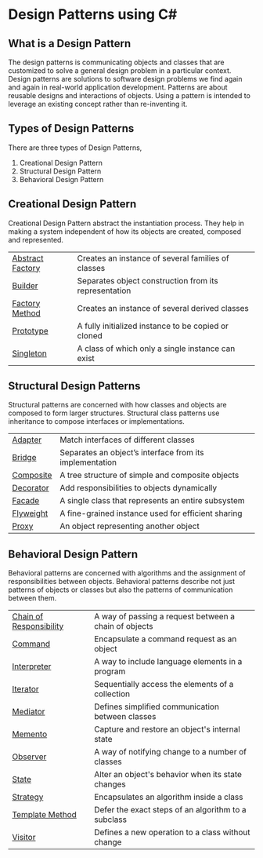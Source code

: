 # Design Patterns using C#

## What is a Design Pattern
The design patterns is communicating objects and classes that are customized to solve a general design problem in a particular context.
Design patterns are solutions to software design problems we find again and again in real-world application development. Patterns are about reusable designs and interactions of objects.
Using a pattern is intended to leverage an existing concept rather than re-inventing it.

## Types of Design Patterns
There are three types of Design Patterns,

1. Creational Design Pattern
2. Structural Design Pattern
3. Behavioral Design Pattern

## Creational Design Pattern
Creational Design Pattern abstract the instantiation process. They help in making a system independent of how its objects are created, composed and represented.

|||
| -------- | ------- |
|[Abstract Factory](Creational/AbstractFactory/README.md) | Creates an instance of several families of classes |
|[Builder](Creational/Builder/README.md) | Separates object construction from its representation |
|[Factory Method](Creational/FactoryMethod/README.md) | Creates an instance of several derived classes |
|[Prototype](Creational/Prototype/README.md) | A fully initialized instance to be copied or cloned |
|[Singleton](Creational/Singleton/README.md) | A class of which only a single instance can exist |

## Structural Design Patterns
Structural patterns are concerned with how classes and objects are composed to form larger structures. Structural class patterns use inheritance to compose interfaces or implementations.

|||
| -------- | ------- |
|[Adapter](Structural/Adapter/README.md) |	Match interfaces of different classes |
|[Bridge](Structural/Bridge/README.md) |	Separates an object’s interface from its implementation |
|[Composite](Structural/Composite/README.md) |	A tree structure of simple and composite objects |
|[Decorator](Structural/Decorator/README.md) |	Add responsibilities to objects dynamically |
|[Facade](Structural/Facade/README.md) |	A single class that represents an entire subsystem |
|[Flyweight](Structural/Flyweight/README.md) |	A fine-grained instance used for efficient sharing |
|[Proxy](Structural/Proxy/README.md) |	An object representing another object |

## Behavioral Design Pattern
Behavioral patterns are concerned with algorithms and the assignment of responsibilities between objects. Behavioral patterns describe not just patterns of objects or classes but also the patterns of communication between them.

|||
| -------- | ------- |
|[Chain of Responsibility](Behavioral/ChainOfResponsibility/README.md) |	A way of passing a request between a chain of objects |
|[Command](Behavioral/Command/README.md) |	Encapsulate a command request as an object |
|[Interpreter](Behavioral/Interpreter/README.md) |	A way to include language elements in a program |
|[Iterator](Behavioral/Iterator/README.md) |	Sequentially access the elements of a collection |
|[Mediator](Behavioral/Mediator/README.md) |	Defines simplified communication between classes |
|[Memento](Behavioral/Memento/README.md) |	Capture and restore an object's internal state |
|[Observer](Behavioral/Observer/README.md) |	A way of notifying change to a number of classes |
|[State](Behavioral/State/README.md) | Alter an object's behavior when its state changes |
|[Strategy](Behavioral/Strategy/README.md) |	Encapsulates an algorithm inside a class |
|[Template Method](Behavioral/TemplateMethod/README.md) |	Defer the exact steps of an algorithm to a subclass |
|[Visitor](Behavioral/Visitor/README.md) |	Defines a new operation to a class without change |